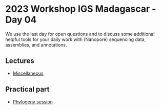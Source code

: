 # 2023 Workshop IGS Madagascar - Day 04

We use the last day for open questions and to discuss some additional helpful tools for your daily work with (Nanopore) sequencing data, assemblies, and annotations.

## Lectures

* [Miscellaneous](https://docs.google.com/presentation/d/16oKJTsk0NX4w4TlfNGfJ1CZDW-CiDSXt-L-BqU3iLIc/edit?usp=sharing)

## Practical part

* [Phylogeny session](phylogeny.md)